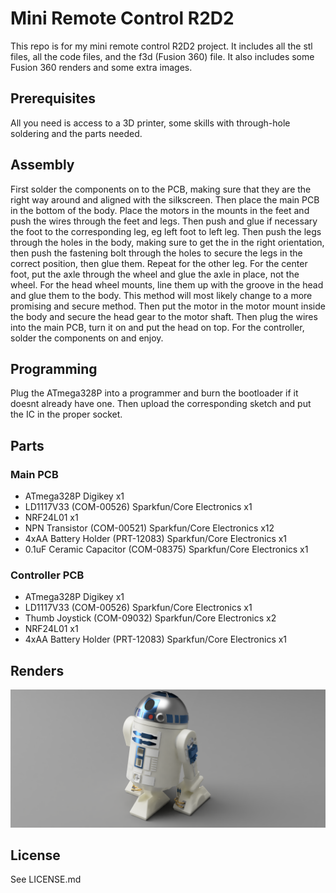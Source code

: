# Mini Remote Control R2D2

This repo is for my mini remote control R2D2 project. It includes all the stl files, all the code files, and the f3d (Fusion 360) file. It also includes some Fusion 360 renders and some extra images.

## Prerequisites
All you need is access to a 3D printer, some skills with through-hole soldering and the parts needed.

## Assembly
First solder the components on to the PCB, making sure that they are the right way around and aligned with the silkscreen. Then place the main PCB in the bottom of the body. Place the motors in the mounts in the feet and push the wires through the feet and legs. Then push and glue if necessary the foot to the corresponding leg, eg left foot to left leg. Then push the legs through the holes in the body, making sure to get the in the right orientation, then push the fastening bolt through the holes to secure the legs in the correct position, then glue them. Repeat for the other leg. For the center foot, put the axle through the wheel and glue the axle in place, not the wheel. For the head wheel mounts, line them up with the groove in the head and glue them to the body. This method will most likely change to a more promising and secure method. Then put the motor in the motor mount inside the body and secure the head gear to the motor shaft. Then plug the wires into the main PCB, turn it on and put the head on top. For the controller, solder the components on and enjoy.

## Programming
Plug the ATmega328P into a programmer and burn the bootloader if it doesnt already have one. Then upload the corresponding sketch and put the IC in the proper socket.

## Parts
### Main PCB
* ATmega328P Digikey x1
* LD1117V33 (COM-00526) Sparkfun/Core Electronics x1
* NRF24L01 x1
* NPN Transistor (COM-00521) Sparkfun/Core Electronics x12
* 4xAA Battery Holder (PRT-12083) Sparkfun/Core Electronics x1
* 0.1uF Ceramic Capacitor (COM-08375) Sparkfun/Core Electronics x1

### Controller PCB
* ATmega328P Digikey x1
* LD1117V33 (COM-00526) Sparkfun/Core Electronics x1
* Thumb Joystick (COM-09032) Sparkfun/Core Electronics x2
* NRF24L01 x1
* 4xAA Battery Holder (PRT-12083) Sparkfun/Core Electronics x1

## Renders
![alt text](https://raw.githubusercontent.com/Zachary-Greene/RC-R2D2/master/Images/R2D2%20Render%20(2-3-2).PNG "R2D2 2-3-2 Configuration")

## License
See LICENSE.md
